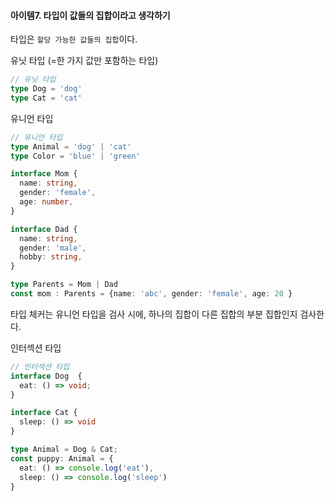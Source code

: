 #### 아이템7. 타입이 값들의 집합이라고 생각하기

타입은 `할당 가능한 값들의 집합`이다.

유닛 타입 (=한 가지 값만 포함하는 타입)
```typescript
// 유닛 타입
type Dog = 'dog'
type Cat = 'cat'
```

유니언 타입 
```typescript
// 유니언 타입
type Animal = 'dog' | 'cat'
type Color = 'blue' | 'green'

interface Mom {
  name: string,
  gender: 'female',
  age: number,
}

interface Dad {
  name: string,
  gender: 'male',
  hobby: string,
}

type Parents = Mom | Dad
const mom : Parents = {name: 'abc', gender: 'female', age: 20 }
```
타입 체커는 유니언 타입을 검사 시에, 하나의 집합이 다른 집합의 부분 집합인지 검사한다.

인터섹션 타입
```typescript
// 인터섹션 타입
interface Dog  {
  eat: () => void;
}

interface Cat {
  sleep: () => void
}

type Animal = Dog & Cat;
const puppy: Animal = {
  eat: () => console.log('eat'),
  sleep: () => console.log('sleep')
}
```

